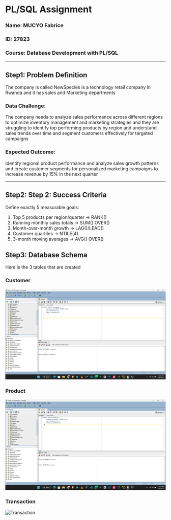 # PL/SQL Assignment

  ### Name: MUCYO Fabrice
  ### ID: 27823
  ### Course: Database Development with PL/SQL


---


## Step1: Problem Definition
The company is called NewSpecies is a technology retail company in Rwanda and it has sales and Marketing departments 

### Data Challenge:
The company needs to analyze sales performance across different regions to optimize inventory management and 
marketing strategies and they are struggling to identify top performing products by region and understand 
sales trends over time and segment customers effectively for targeted campaigns

### Expected Outcome:
Identify regional product performance and analyze sales growth patterns and create customer segments for 
personalized marketing campaigns to increase revenue by 15% in the next quarter

---

## Step2: Step 2: Success Criteria
 Define exactly 5 measurable goals:
 1. Top 5 products per region/quarter → RANK()
 2. Running monthly sales totals → SUM() OVER()
 3. Month-over-month growth → LAG()/LEAD()
 4. Customer quartiles → NTILE(4)
 5. 3-month moving averages → AVG() OVER()

## Step3: Database Schema
Here is the 3 tables that are created
### Customer
![Customer](https://github.com/FabriceMUCYO/-plsql-window-functions-Fabrice-MUCYO/blob/main/Oracle%20Screenshots/Create%20Table%20customers.png)

### Product
![Product](https://github.com/FabriceMUCYO/-plsql-window-functions-Fabrice-MUCYO/blob/main/Oracle%20Screenshots/Create%20Table%20product.png)

### Transaction
![Transaction]()
